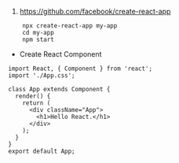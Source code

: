 1) https://github.com/facebook/create-react-app
```
    npx create-react-app my-app
	cd my-app
	npm start
```

- Create React Component
```
import React, { Component } from 'react';
import './App.css';

class App extends Component {
  render() {
    return (
      <div className="App">
        <h1>Hello React.</h1>
      </div>
    );
  }
}
export default App;
```


